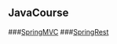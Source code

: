 ## JavaCourse
###[SpringMVC](https://github.com/Brung7/JavaCourse/tree/Spring)
###[SpringRest](https://github.com/Brung7/JavaCourse/tree/SpringRest)
